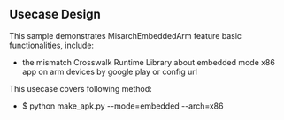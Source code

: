 ## Usecase Design

This sample demonstrates MisarchEmbeddedArm feature basic functionalities, include:

* the mismatch Crosswalk Runtime Library about embedded mode x86 app on arm devices by google play or config url

This usecase covers following method:

* $ python make_apk.py --mode=embedded --arch=x86
